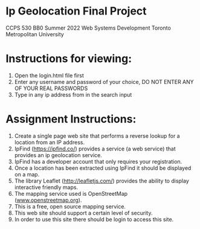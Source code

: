 # Ip Geolocation Final Project

CCPS 530 BB0 Summer 2022
Web Systems Development
Toronto Metropolitan University

# Instructions for viewing:
1. Open the login.html file first
2. Enter any username and password of your choice, DO NOT ENTER ANY OF YOUR REAL PASSWORDS
3. Type in any ip address from in the search input

# Assignment Instructions:
1. Create a single page web site that performs a reverse lookup for a location from an IP address.
2. IpFind (https://ipfind.co/) provides a service (a web service) that provides an ip geolocation service.
3. IpFind has a developer account that only requires your registration. 
4. Once a location has been extracted using IpFind it should be displayed on a map.
5. The library Leaflet (http://leafletjs.com/) provides the ability to display interactive friendly maps.
6. The mapping service used is OpenStreetMap (www.openstreetmap.org).
7. This is a free, open source mapping service.
7. This web site should support a certain level of security.
8. In order to use this site there should be login to access this site.
